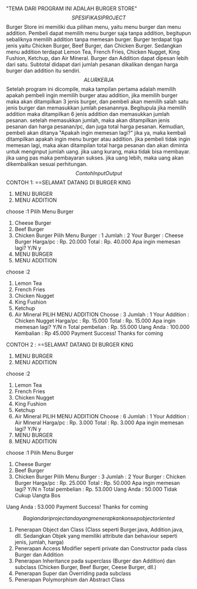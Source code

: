 "TEMA DARI PROGRAM INI ADALAH BURGER STORE"
$$ SPESIFIKASI PROJECT $$
Burger Store ini memiliki dua pilihan menu, yaitu menu burger dan menu addition. Pembeli dapat memilih menu burger saja tanpa addition, begitupun sebaliknya memilih addition tanpa memesan burger. Burger terdapat tiga jenis yaitu Chicken Burger, Beef Burger, dan Chicken Burger. Sedangkan menu addition terdapat Lemon Tea, French Fries, Chicken Nugget, King Fushion, Ketchup, dan Air Mineral. Burger dan Addition dapat dipesan lebih dari satu. Subtotal didapat dari jumlah pesanan dikalikan dengan harga burger dan addition itu sendiri. 
$$ ALUR KERJA $$
Setelah program ini dicompile, maka tampilan pertama adalah memilih apakah pembeli ingin memilih burger atau addition, jika memilih burger maka akan ditampilkan 3 jenis burger, dan pembeli akan memilih salah satu jenis burger dan memasukkan jumlah pesanannya. Begitupula jika memilih addition maka ditampilkan 6 jenis addition dan memasukkan jumlah pesanan. setelah memasukkan jumlah, maka akan ditampilkan jenis pesanan dan harga pesanan/pc, dan juga total harga pesanan. Kemudian, pembeli akan ditanya "Apakah ingin memesan lagi?" jika ya, maka kembali ditampilkan apakah ingin menu burger atau addition. jika pembeli tidak ingin memesan lagi, maka akan ditampilan total harga pesanan dan akan diminta untuk menginput jumlah uang. jika uang kurang, maka tidak bisa membayar. jika uang pas maka pembayaran sukses. jika uang lebih, maka uang akan dikembalikan sesuai perhitungan.
$$ Contoh Input Output $$
CONTOH 1:
==SELAMAT DATANG DI BURGER KING
1. MENU BURGER
2. MENU ADDITION

choose :1
Pilih Menu Burger
1. Cheese Burger
2. Beef Burger
3. Chicken Burger
Pilih Menu Burger : 1
Jumlah : 2
Your Burger     : Cheese Burger
Harga/pc        : Rp. 20.000
Total           : Rp. 40.000
Apa ingin memesan lagi? Y/N
y
1. MENU BURGER
2. MENU ADDITION

choose :2
1. Lemon Tea
2. French Fries
3. Chicken Nugget
4. King Fushion
5. Ketchup
6. Air Mineral
PILIH MENU ADDITION
Choose : 3
Jumlah : 1
Your Addition   : Chicken Nugget
Harga/pc        : Rp. 15.000
Total           : Rp. 15.000
Apa ingin memesan lagi? Y/N
n
Total pembelian : Rp. 55.000
Uang Anda : 100.000
Kembalian : Rp 45.000
Payment Success!
Thanks for coming

CONTOH 2 :
==SELAMAT DATANG DI BURGER KING
1. MENU BURGER
2. MENU ADDITION

choose :2
1. Lemon Tea
2. French Fries
3. Chicken Nugget
4. King Fushion
5. Ketchup
6. Air Mineral
PILIH MENU ADDITION
Choose : 6
Jumlah : 1
Your Addition   : Air Mineral
Harga/pc        : Rp. 3.000
Total           : Rp. 3.000
Apa ingin memesan lagi? Y/N
y
1. MENU BURGER
2. MENU ADDITION

choose :1
Pilih Menu Burger
1. Cheese Burger
2. Beef Burger
3. Chicken Burger
Pilih Menu Burger : 3
Jumlah : 2
Your Burger     : Chicken Burger
Harga/pc        : Rp. 25.000
Total           : Rp. 50.000
Apa ingin memesan lagi? Y/N
n
Total pembelian : Rp. 53.000
Uang Anda : 50.000
Tidak Cukup Uangta Bos

Uang Anda : 53.000
Payment Success!
Thanks for coming

$$ Bagian dari project anda yang menerapkan konsep object oriented $$
1. Penerapan Object dan Class (Class seperti Burger.java, Addition.java, dll. Sedangkan Objek yang memiliki attribute dan behaviour seperti jenis, jumlah, harga)
2. Penerapan Access Modifier seperti private dan Constructor pada class Burger dan Addition
3. Penerapan Inheritance pada superclass (Burger dan Addition) dan subclass (Chicken Burger, Beef Burger, Ceese Burger, dll.)
4. Penerapan Super dan Overriding pada subclass
5. Penerapan Polymorphism dan Abstract Class

